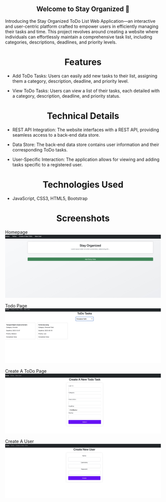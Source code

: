 <h2 align="center">Welcome to Stay Organized 👋</h2>
<p>
Introducing the Stay Organized ToDo List Web Application—an interactive and user-centric platform crafted to empower users in efficiently managing their tasks and time. This project revolves around creating a website where individuals can effortlessly maintain a comprehensive task list, including categories, descriptions, deadlines, and priority levels.
</p>
<h1 align="center">Features</h1>

* Add ToDo Tasks: Users can easily add new tasks to their list, assigning them a category, description, deadline, and priority level.

* View ToDo Tasks: Users can view a list of their tasks, each detailed with a category, description, deadline, and priority status.

<h1 align="center">Technical Details</h1>

* REST API Integration: The website interfaces with a REST API, providing seamless access to a back-end data store.

* Data Store: The back-end data store contains user information and their corresponding ToDo tasks.

* User-Specific Interaction: The application allows for viewing and adding tasks specific to a registered user.

<h1 align="center">Technologies Used</h1>

* JavaScript, CSS3, HTML5, Bootstrap

<h1 align="center">Screenshots</h1>

Homepage
<img src="/images/readme-images/home.jpeg">

Todo Page
<img src="/images/readme-images/todo-tasks.jpeg">

Create A ToDo Page
<img src="/images/readme-images/create-todo.jpeg">

Create A User
<img src="/images/readme-images/create-user.jpeg">